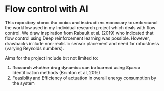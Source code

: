 # Flow control with AI
This repository stores the codes and instructions necessary to understand the workflow used in my Individual research project which deals with flow control. 
We draw inspiration from Rabault et al. (2019) who indicated that flow control using Deep reinforcement learning was possible. However, drawbacks include non-realistic sensor placement and need for robustness (varying Reynolds numbers). 

Aims for the project include but not limited to:
1) Research whether drag dynamics can be learned using Sparse Identification methods (Brunton et al, 2016)
2) Feasiblity and Efficiency of actuation in overall energy consumption by the system
